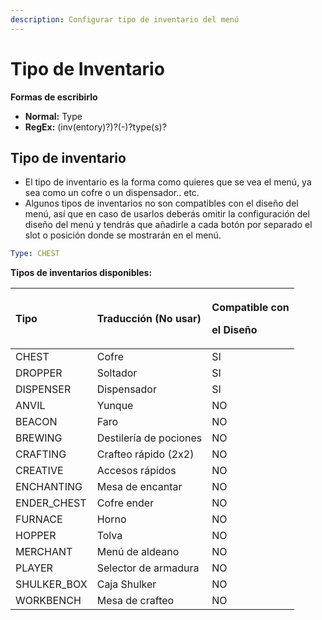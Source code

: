 ```yaml
---
description: Configurar tipo de inventario del menú
---
```


# Tipo de Inventario

**Formas de escribirlo**

* **Normal:** Type
* **RegEx:** \(inv\(entory\)?\)?\(-\)?type\(s\)?

## Tipo de inventario

* El tipo de inventario es la forma como quieres que se vea el menú, ya sea como un cofre o un dispensador.. etc.
* Algunos tipos de inventarios no son compatibles con el diseño del menú, así que en caso de usarlos deberás omitir la configuración del diseño del menú y tendrás que añadirle a cada botón por separado el slot o posición donde se mostrarán en el menú.

```yaml
Type: CHEST
```

**Tipos de inventarios disponibles:**

<table>
  <thead>
    <tr>
      <th style="text-align:left">Tipo</th>
      <th style="text-align:left">Traducci&#xF3;n (No usar)</th>
      <th style="text-align:left">
        <p>Compatible con</p>
        <p>el Dise&#xF1;o</p>
      </th>
    </tr>
  </thead>
  <tbody>
    <tr>
      <td style="text-align:left">CHEST</td>
      <td style="text-align:left">Cofre</td>
      <td style="text-align:left">SI</td>
    </tr>
    <tr>
      <td style="text-align:left">DROPPER</td>
      <td style="text-align:left">Soltador</td>
      <td style="text-align:left">SI</td>
    </tr>
    <tr>
      <td style="text-align:left">DISPENSER</td>
      <td style="text-align:left">Dispensador</td>
      <td style="text-align:left">SI</td>
    </tr>
    <tr>
      <td style="text-align:left">ANVIL</td>
      <td style="text-align:left">Yunque</td>
      <td style="text-align:left">NO</td>
    </tr>
    <tr>
      <td style="text-align:left">BEACON</td>
      <td style="text-align:left">Faro</td>
      <td style="text-align:left">NO</td>
    </tr>
    <tr>
      <td style="text-align:left">BREWING</td>
      <td style="text-align:left">Destiler&#xED;a de pociones</td>
      <td style="text-align:left">NO</td>
    </tr>
    <tr>
      <td style="text-align:left">CRAFTING</td>
      <td style="text-align:left">Crafteo r&#xE1;pido (2x2)</td>
      <td style="text-align:left">NO</td>
    </tr>
    <tr>
      <td style="text-align:left">CREATIVE</td>
      <td style="text-align:left">Accesos r&#xE1;pidos</td>
      <td style="text-align:left">NO</td>
    </tr>
    <tr>
      <td style="text-align:left">ENCHANTING</td>
      <td style="text-align:left">Mesa de encantar</td>
      <td style="text-align:left">NO</td>
    </tr>
    <tr>
      <td style="text-align:left">ENDER_CHEST</td>
      <td style="text-align:left">Cofre ender</td>
      <td style="text-align:left">NO</td>
    </tr>
    <tr>
      <td style="text-align:left">FURNACE</td>
      <td style="text-align:left">Horno</td>
      <td style="text-align:left">NO</td>
    </tr>
    <tr>
      <td style="text-align:left">HOPPER</td>
      <td style="text-align:left">Tolva</td>
      <td style="text-align:left">NO</td>
    </tr>
    <tr>
      <td style="text-align:left">MERCHANT</td>
      <td style="text-align:left">Men&#xFA; de aldeano</td>
      <td style="text-align:left">NO</td>
    </tr>
    <tr>
      <td style="text-align:left">PLAYER</td>
      <td style="text-align:left">Selector de armadura</td>
      <td style="text-align:left">NO</td>
    </tr>
    <tr>
      <td style="text-align:left">SHULKER_BOX</td>
      <td style="text-align:left">Caja Shulker</td>
      <td style="text-align:left">NO</td>
    </tr>
    <tr>
      <td style="text-align:left">WORKBENCH</td>
      <td style="text-align:left">Mesa de crafteo</td>
      <td style="text-align:left">NO</td>
    </tr>
  </tbody>
</table>

